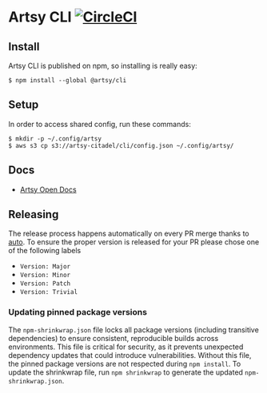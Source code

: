 # Artsy CLI [![CircleCI][badge]][circleci]

[badge]: https://circleci.com/gh/artsy/cli/tree/main.svg?style=svg
[circleci]: https://circleci.com/gh/artsy/cli/tree/main

## Install

Artsy CLI is published on npm, so installing is really easy:

```
$ npm install --global @artsy/cli
```

## Setup

In order to access shared config, run these commands:

```
$ mkdir -p ~/.config/artsy
$ aws s3 cp s3://artsy-citadel/cli/config.json ~/.config/artsy/
```

## Docs

- [Artsy Open Docs](docs/open.md)

## Releasing

The release process happens automatically on every PR merge thanks to [auto](https://github.com/intuit/auto). To ensure
the proper version is released for your PR please chose one of the following labels

- `Version: Major`
- `Version: Minor`
- `Version: Patch`
- `Version: Trivial`

### Updating pinned package versions

The `npm-shrinkwrap.json` file locks all package versions (including transitive dependencies) to ensure consistent, reproducible builds across environments. This file is critical for security, as it prevents unexpected dependency updates that could introduce vulnerabilities. Without this file, the pinned package versions are not respected during `npm install`. To update the shrinkwrap file, run `npm shrinkwrap` to generate the updated `npm-shrinkwrap.json`.
